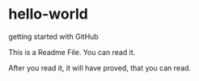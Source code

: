 # hello-world
getting started with GitHub

This is a Readme File.
You can read it.

After you read it, it will have proved,
that you can read.
